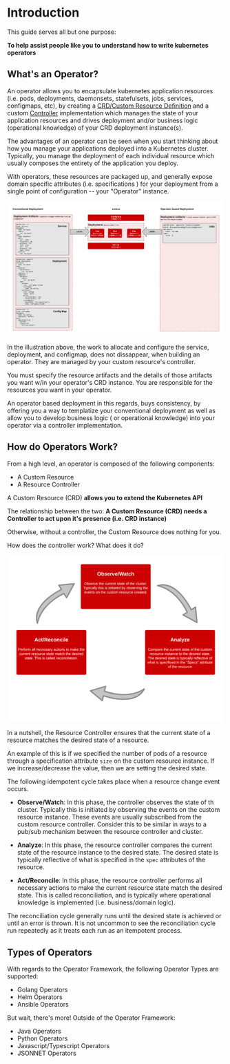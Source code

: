 <!--
- Introduction
  - How to Learn to Write Operators Using this Resource
  - What's an Operator?
  - Types of Operators
  - Operator Tooling & Resources  
-->

# Introduction

This guide serves all but one purpose: 

**To help assist people like you to understand how to write kubernetes operators**

## What's an Operator?

An operator allows you to encapsulate kubernetes application resources (i.e. pods, deployments, daemonsets, statefulsets, jobs, services, configmaps, etc), by creating a [CRD/Custom Resource Definition](https://kubernetes.io/docs/concepts/extend-kubernetes/api-extension/custom-resources/) and a custom [Controller](https://kubernetes.io/docs/concepts/architecture/controller/) implementation which manages the state of your application resources and drives deployment and/or business logic (operational knowledge) of your CRD deployment instance(s).

The advantages of an operator can be seen when you start thinking about how you manage your applications deployed into a Kubernetes cluster. Typically, you manage the deployment of each individual resource which usually composes the entirety of the application you deploy.

With operators, these resources are packaged up, and generally expose domain specific attributes (i.e. specifications ) for your deployment from a single point of configuration -- your "Operator" instance. 

![](../assets/conventional-vs-operators.png)

In the illustration above, the work to allocate and configure the service, deployment, and configmap, does not dissappear, when building an operator. They are managed by your custom resource's controller.

You must specify the resource artifacts and the details of those artifacts you want w/in your operator's CRD instance. You are responsible for the resources you want in your operator.

An operator based deployment in this regards, buys consistency, by offering you a way to templatize your conventional deployment as well as allow you to develop business logic ( or operational knowledge) into your operator via a controller implementation. 

## How do Operators Work? 

From a high level, an operator is composed of the following components: 

  - A Custom Resource
  - A Resource Controller

A Custom Resource (CRD) **allows you to extend the Kubernetes API**

The relationship between the two: **A Custom Resource (CRD) needs a Controller to act upon it's presence (i.e. CRD instance)**

Otherwise, without a controller, the Custom Resource does nothing for you.

How does the controller work? What does it do? 

![](../assets/resource-controller-reconciliation-cycle.png)

In a nutshell, the Resource Controller ensures that the current state of a resource matches the desired state of a resource. 

An example of this is if we specified the number of pods of a resource through a specification attribute `size` on the custom resource instance. If we increase/decrease the  value, then we are setting the desired state. 

The following idempotent cycle takes place when a resource change event occurs. 

* **Observe/Watch**: In this phase, the controller observes the state of th cluster. Typically this is initiated by observing the events on the custom resource instance. These events are usually subscribed from the custom resource controller. Consider this to be similar in ways to a pub/sub mechanism between the resource controller and cluster. 

* **Analyze**: In this phase, the resource controller compares the current state of the resource instance to the desired state. The desired state is typically reflective of what is specified in the `spec` attributes of the resource. 

* **Act/Reconcile**: In this phase, the resource controller performs all necessary actions to make the current resource state match the desired state. This is called reconciliation, and is typically where operational knowledge is implemented (i.e. business/domain logic).

The reconciliation cycle generally runs until the desired state is achieved or until an error is thrown. It is not uncommon to see the reconciliation cycle run repeatedly as it treats each run as an itempotent process. 

## Types of Operators

With regards to the Operator Framework, the following Operator Types are supported: 

- Golang Operators
- Helm Operators
- Ansible Operators

But wait, there's more! Outside of the Operator Framework: 

- Java Operators
- Python Operators
- Javascript/Typescript Operators
- JSONNET Operators